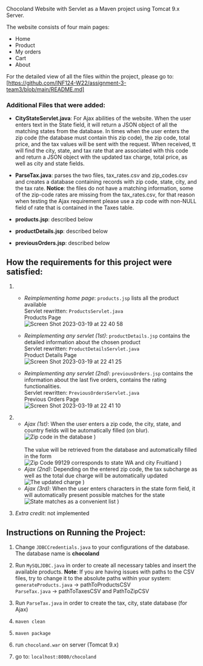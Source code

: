 

Chocoland Website with Servlet as a Maven project using Tomcat 9.x Server.

The website consists of four main pages:
* Home
* Product
* My orders
* Cart
* About

For the detailed view of all the files within the project, please go to: [https://github.com/INF124-W22/assignment-3-team3/blob/main/README.md]

### Additional Files that were added:
* **CityStateServlet.java**: For Ajax abilities of the website. When the user enters text in the State field, it will return a JSON object of all the matching states from the database. In times when the user enters the zip code (the database must contain this zip code), the zip code, total price, and the tax values will be sent with the request. When received, tt will find the city, state, and tax rate that are associated with this code and return a JSON object with the updated tax charge, total price, as well as city and state fields.

* **ParseTax.java**: parses the two files, tax_rates.csv and zip_codes.csv and creates a database containing records with zip code, state, city, and the tax rate. **Notice**: the files do not have a matching information, some of the zip-code rates are missing from the tax_rates.csv, for that reason when testing the Ajax requirement please use a zip code with non-NULL field of rate that is contained in the Taxes table. 

* **products.jsp**: described below

* **productDetails.jsp**: described below

* **previousOrders.jsp**: described below


## How the requirements for this project were satisfied:

1. 
    *  *Reimplementing home page*: ``products.jsp`` lists all the product available <br/>
             Servlet rewritten: ``ProductsServlet.java`` <br/>
             Products Page <br/>
             ![Screen Shot 2023-03-19 at 22 40 58](https://user-images.githubusercontent.com/80508372/226256876-d23399af-cc1f-47c0-afd4-7ec7e75a046c.png)

    *  *Reimplementing any servlet (1st)*: ``productDetails.jsp`` contains the detailed information about the chosen product <br/>
             Servlet rewritten: ``ProductDetailsServlet.java``<br/>
             Product Details Page <br/>
             ![Screen Shot 2023-03-19 at 22 41 25](https://user-images.githubusercontent.com/80508372/226256994-8099ef38-2ce1-4c9e-9918-67c18278d851.png)

    *  *Reimplementing any servlet (2nd)*: ``previousOrders.jsp`` contains the information about the last five orders, contains the rating functionalities.<br/>
             Servlet rewritten: ``PreviousOrdersServlet.java``<br/>
             Previous Orders Page <br/>
             ![Screen Shot 2023-03-19 at 22 41 10](https://user-images.githubusercontent.com/80508372/226257070-8dfc0be5-e36f-4556-b21f-f0edc2e00b17.png)

2. 
    * *Ajax (1st)*: When the user enters a zip code, the city, state, and country fields will be automatically filled (on blur). <br/>
    ![Zip code in the database](https://user-images.githubusercontent.com/80508372/226254254-dd504a38-9ccb-4d0d-a479-ceca4b21aa79.png)
) <br/><br/>
      The value will be retrieved from the database and automatically filled in the form<br/>
    ![Zip Code 99129 corresponds to state WA and city Fruitland](https://user-images.githubusercontent.com/80508372/226254344-3eb2f3cc-077e-4db4-bb99-39fae59cd0e8.png)
)
    * *Ajax (2nd)*: Depending on the entered zip code, the tax subcharge as well as the total due charge will be automatically updated
    ![The updated charge](https://user-images.githubusercontent.com/80508372/226254593-6306f396-88bc-42e6-8009-3256dcc37915.png)
)
    * *Ajax (3rd)*: When the user enters characters in the state form field, it will automatically present possible matches for the state
    ![State matches as a convenient list](https://user-images.githubusercontent.com/80508372/226254699-67654585-b185-4014-b820-b34dc19ce12e.png)
)
3. *Extra credit*: not implemented

## Instructions on Running the Project:
1. Change ``JDBCCredentials.java`` to your configurations of the database. <br/>
    The database name is **chocoland**
3. Run ``MySQLJDBC.java`` in order to create all necessary tables and insert the available products.
    **Note**: If you are having issues with paths to the CSV files, try to change it to the absolute paths within your system: <br/>
        ``generateProducts.java`` -> pathToProductsCSV <br/>
        ``ParseTax.java``         -> pathToTaxesCSV 
                                  and PathToZipCSV <br/>

3. Run ``ParseTax.java`` in order to create the tax, city, state database (for Ajax)
4. ``maven clean``
5. ``maven package``
6. run ``chocoland.war`` on server (Tomcat 9.x)
7. go to: ``localhost:8080/chocoland``





